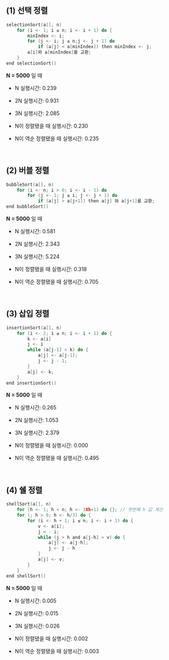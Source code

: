 ## (1) 선택 정렬
~~~c
selectionSort(a[], n)
	for (i <- 1; i ≤ n; i <- i + 1) do {
		minIndex <- i;
		for (j <- i; j ≤ n;j <- j + 1) do
			if (a[j] < a[minIndex]) then minIndex <- j;
		a[i]와 a[minIndex]를 교환;
	}
end selectionSort()
~~~

**N = 5000** 일 때

- N  실행시간: 0.239

- 2N 실행시간: 0.931

- 3N 실행시간: 2.085


- N이 정렬됐을 때 실행시간: 0.230

- N이 역순 정렬됐을 때 실행시간: 0.235

<br>

## (2) 버블 정렬
~~~c
bubbleSort(a[], n)
    for (i <- n; i > 0; i <- i - 1) do 
        for (j <- 1; j ≤ i; j <- j + 1) do
            if (a[j] > a[j+1]) then a[j] 와 a[j+1]를 교환;
end bubbleSort()
~~~

**N = 5000** 일 때

- N  실행시간: 0.581

- 2N 실행시간: 2.343

- 3N 실행시간: 5.224

- N이 정렬됐을 때 실행시간: 0.318

- N이 역순 정렬됐을 때 실행시간: 0.705

<br>

## (3) 삽입 정렬

~~~c
insertionSort(a[], n)
    for (i <- 2; i ≤ n; i <- i + 1) do {
        k <- a[i]
        j <- i
        while (a[j-1] > k) do {
            a[j] <- a[j-1];
            j <- j - 1;
        }
        a[j] <- k;
    }
end insertionSort()
~~~

**N = 5000** 일 때
- N  실행시간: 0.265
- 2N 실행시간: 1.053
- 3N 실행시간: 2.379

- N이 정렬됐을 때 실행시간: 0.000
- N이 역순 정렬됐을 때 실행시간: 0.495

<br>

## (4) 쉘 정렬
~~~c
shellSort(a[], n)
    for (h <- 1; h < n; h <- 3Xh+1) do {}; // 첫번째 h 값 계산
    for (; h > 0; h <- h/3) do {
        for (i <- h + 1; i ≤ n; i <- i + 1) do {
            v <- a[i];
            j < - i;
            while (j > h and a[j-h] > v) do {
                a[j] <- a[j-h];
                j <- j - h
            }
            a[j] <- v;
        }
    }
end shellSort()
~~~

**N = 5000** 일 때
- N  실행시간: 0.005
- 2N 실행시간: 0.015
- 3N 실행시간: 0.026

- N이 정렬됐을 때 실행시간: 0.002
- N이 역순 정렬됐을 때 실행시간: 0.003

